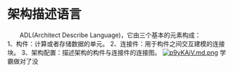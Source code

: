 # 架构描述语言
&emsp;&emsp;ADL(Architect Describe Language)，它由三个基本的元素构成：\
1、构件：计算或者存储数据的单元。
2、连接件：用于构件之间交互建模的连接块。
3、架构配置：描述架构的构件与连接件的连接图。
[![p9yKAiV.md.png](https://s1.ax1x.com/2023/05/12/p9yKAiV.md.png)](https://imgse.com/i/p9yKAiV)
学霸做对了没